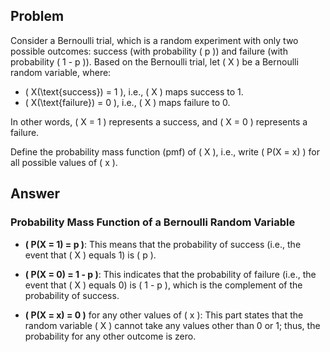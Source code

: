 ## Problem

Consider a Bernoulli trial, which is a random experiment with only two possible outcomes: success (with probability \( p \)) and failure (with probability \( 1 - p \)). Based on the Bernoulli trial, let \( X \) be a Bernoulli random variable, where:

- \( X(\text{success}) = 1 \), i.e., \( X \) maps success to 1.
- \( X(\text{failure}) = 0 \), i.e., \( X \) maps failure to 0.

In other words, \( X = 1 \) represents a success, and \( X = 0 \) represents a failure.

Define the probability mass function (pmf) of \( X \), i.e., write \( P(X = x) \) for all possible values of \( x \).

## Answer
### Probability Mass Function of a Bernoulli Random Variable

- **\( P(X = 1) = p \)**: This means that the probability of success (i.e., the event that \( X \) equals 1) is \( p \).

- **\( P(X = 0) = 1 - p \)**: This indicates that the probability of failure (i.e., the event that \( X \) equals 0) is \( 1 - p \), which is the complement of the probability of success.

- **\( P(X = x) = 0 \)** for any other values of \( x \): This part states that the random variable \( X \) cannot take any values other than 0 or 1; thus, the probability for any other outcome is zero.
